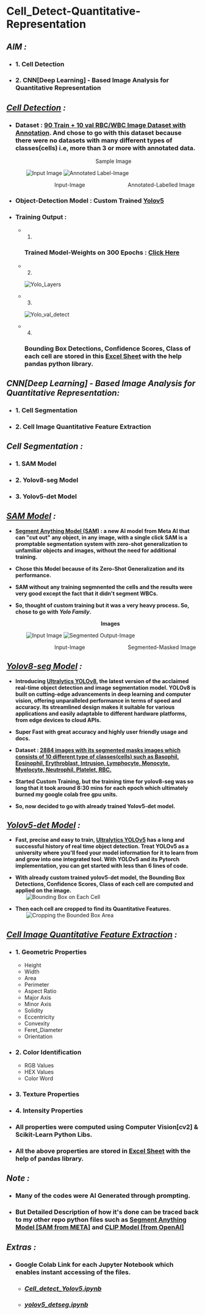 # **Cell_Detect-Quantitative-Representation**

## ***AIM :***
  
-   ### **1. Cell Detection**
-   ### **2. CNN[Deep Learning] - Based Image Analysis for Quantitative Representation** 

  
 ## ***[Cell Detection](https://colab.research.google.com/github/Rajaguhan437/Cell_Detect-Quantitative-Representation/blob/main/Cell_Detection/Code/Cell_detect_Yolov5.ipynb) :***

-   ### Dataset : [90 Train + 10 val RBC/WBC Image Dataset with Annotation](https://www.dropbox.com/sh/v6epaau1kh7ofyj/AADOJsX-ghd70tn_ds1aDJtMa?dl=0). And chose to go with this dataset because there were no datasets with many different types of classes(cells) i.e, more than 3 or more with annotated data. 
    &emsp;&emsp;&emsp;&emsp;&emsp;&emsp;&emsp;&emsp;&emsp;&emsp;&emsp;&emsp;&emsp;&emsp;&emsp;Sample Image


    &emsp;&emsp;![Input Image](<Cell_Detection/Dataset/RBC_WBC-dataset/cells/images/val/image-23.png>) ![Annotated Label-Image](<Cell_Detection/Dataset/RBC_WBC-dataset/Sample annotated image/annotated_image-23.png>)


  &emsp;&emsp;&emsp;&emsp;&emsp;&emsp;&emsp;&emsp;&emsp;Input-Image&emsp;&emsp;&emsp;&emsp;&emsp;&emsp;&emsp;&emsp;Annotated-Labelled Image


-  ### Object-Detection Model : Custom Trained **[Yolov5](https://github.com/ultralytics/yolov5)**
  

-  ### Training Output :
    -   1.  
        ### Trained Model-Weights on 300 Epochs : [Click Here](Cell_Detection/Results/rbcd/weights)
        
    -   2.  
          ![Yolo_Layers](<Cell_Detection/Results/yolo_layers.png>)
  
    -   3.  
          ![Yolo_val_detect](<Cell_Detection/Results/yolo_val_dect.png>)

    -   4.
        ###  Bounding Box Detections, Confidence Scores, Class of each cell are stored in this [Excel Sheet](Cell_Detection/Results/cell_data.xlsx) with the help pandas python library.

              
## ***CNN[Deep Learning] - Based Image Analysis for Quantitative Representation:***

-   ### **1. Cell Segmentation**
-   ### **2. Cell Image Quantitative Feature Extraction**

##  ***Cell Segmentation :***

-   ### **1. SAM Model**
-   ### **2. Yolov8-seg Model**
-   ### **3. Yolov5-det Model**


##  ***[SAM Model](https://colab.research.google.com/github/Rajaguhan437/Cell_Detect-Quantitative-Representation/blob/main/Cell_Image_Quantitative_Analysis/Segmentation/SAM-seg/SAM_seg.ipynb) :***

-  **[Segment Anything Model (SAM)](https://segment-anything.com/) : a new AI model from Meta AI that can "cut out" any object, in any image, with a single click
SAM is a promptable segmentation system with zero-shot generalization to unfamiliar objects and images, without the need for additional training.**

-  **Chose this Model because of its Zero-Shot Generalization and its performance.**

-  **SAM without any training segmnented the cells and the results were very good except the fact that it didn't segment WBCs.**

-  **So, thought of custom training but it was a very heavy process. So, chose to go with ***Yolo Family***.**

    &emsp;&emsp;&emsp;&emsp;&emsp;&emsp;&emsp;&emsp;&emsp;&emsp;&emsp;&emsp;&emsp;&emsp;&emsp;&emsp;**Images**


    &emsp;&emsp;![Input Image](<Cell_Detection/Dataset/RBC_WBC-dataset/cells/images/train/image-1.png>) ![Segmented Output-Image](<Cell_Image_Quantitative_Analysis/Segmentation/SAM-seg/resized_segment_overlay.jpg>)


  &emsp;&emsp;&emsp;&emsp;&emsp;&emsp;&emsp;&emsp;&emsp;Input-Image&emsp;&emsp;&emsp;&emsp;&emsp;&emsp;&emsp;&emsp;Segmented-Masked Image
  
##  ***[Yolov8-seg Model](https://colab.research.google.com/github/Rajaguhan437/Cell_Detect-Quantitative-Representation/blob/main/Cell_Image_Quantitative_Analysis/Segmentation/Yolov8-seg/Yolov8_seg.ipynb) :***

-   **Introducing [Ultralytics YOLOv8](https://ultralytics.com/yolov8), the latest version of the acclaimed real-time object detection and image segmentation model. YOLOv8 is built on cutting-edge advancements in deep learning and computer vision, offering unparalleled performance in terms of speed and accuracy. Its streamlined design makes it suitable for various applications and easily adaptable to different hardware platforms, from edge devices to cloud APIs.**

-   **Super Fast with great accuracy and highly user friendly usage and docs.**

-   **Dataset : [2884 images with its segmented masks images which consists of 10 different type of classes(cells) such as Basophil, Eosinophil, Erythroblast, Intrusion, Lymphocyte, Monocyte, Myelocyte, Neutrophil, Platelet, RBC.](https://universe.roboflow.com/academie-militaire/oussama)**

-   **Started Custom Training, but the training time for yolov8-seg was so long that it took around 8:30 mins for each epoch which ultimately burned my google colab free gpu units.**

-   **So, now decided to go with already trained Yolov5-det model.**


##  ***[Yolov5-det Model](https://colab.research.google.com/github/Rajaguhan437/Cell_Detect-Quantitative-Representation/blob/main/Cell_Image_Quantitative_Analysis/Quantitaive_Analysis/code/yolov5_detseg.ipynb) :***
  
-   **Fast, precise and easy to train, [Ultralytics YOLOv5](https://ultralytics.com/yolov5) has a long and successful history of real time object detection. Treat YOLOv5 as a university where you'll feed your model information for it to learn from and grow into one integrated tool. With YOLOv5 and its  Pytorch implementation, you can get started with less than 6 lines of code.**

-   **With already custom trained yolov5-det model, the Bounding Box Detections, Confidence Scores, Class of each cell are computed and applied on the image.**  
    &emsp;&emsp;![Bounding Box on Each Cell](<Cell_Image_Quantitative_Analysis/Quantitaive_Analysis/output/each-cell.jpg>) 

-   **Then each cell are cropped to find its Quantitative Features.**  
    &emsp;&emsp;![Cropping the Bounded Box Area](<Cell_Image_Quantitative_Analysis/Quantitaive_Analysis/output/cropped-cell.jpg>)
    
##  ***[Cell Image Quantitative Feature Extraction](https://colab.research.google.com/github/Rajaguhan437/Cell_Detect-Quantitative-Representation/blob/main/Cell_Image_Quantitative_Analysis/Quantitaive_Analysis/code/yolov5_detseg.ipynb) :***

-   ### **1. Geometric Properties**
    -   Height
    -   Width
    -   Area
    -   Perimeter
    -   Aspect Ratio
    -   Major Axis
    -   Minor Axis
    -   Solidity
    -   Eccentricity
    -   Convexity
    -   Feret_Diameter
    -   Orientation
  
-   ### **2. Color Identification**
    -   RGB Values
    -   HEX Values
    -   Color Word
  
-   ### **3. Texture Properties**
  
-   ### **4. Intensity Properties**

     
-   ### All properties were computed using Computer Vision[cv2] & Scikit-Learn Python Libs.

  
-   ### All the above properties are stored in [Excel Sheet](Cell_Image_Quantitative_Analysis/Quantitaive_Analysis/output/cell_data.xlsx) with the help of pandas library. 


##  ***Note :***

-   ### Many of the codes were AI Generated through prompting.

-   ### But Detailed Description of how it's done can be traced back to my other repo python files such as [Segment Anything Model [SAM from META]](https://colab.research.google.com/github/Rajaguhan437/AI-Generation_SEGmnt/blob/main/Inpaint_Seg/SAM/code/Inpainting_SAM.ipynb) and [CLIP Model [from OpenAI]](https://colab.research.google.com/github/Rajaguhan437/AI-Generation_SEGmnt/blob/main/Inpaint_Seg/CLIP/code/Inpainting_CLIP.ipynb)


##  ***Extras :***

-  ### Google Colab Link for each Jupyter Notebook which enables instant accessing of the files.

    -  ### ***[Cell_detect_Yolov5.ipynb](https://colab.research.google.com/github/Rajaguhan437/Cell_Detect-Quantitative-Representation/blob/main/Cell_Detection/Code/Cell_detect_Yolov5.ipynb)***
    -  ###  ***[yolov5_detseg.ipynb](https://colab.research.google.com/github/Rajaguhan437/Cell_Detect-Quantitative-Representation/blob/main/Cell_Image_Quantitative_Analysis/Quantitaive_Analysis/code/yolov5_detseg.ipynb)***
    


 





        


        
      
           

